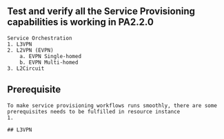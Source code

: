 ## Test and verify all the Service Provisioning capabilities is working in PA2.2.0

```
Service Orchestration
1. L3VPN
2. L2VPN (EVPN)
    a. EVPN Single-homed
    b. EVPN Multi-homed
3. L2Circuit
```

## Prerequisite
```
To make service provisioning workflows runs smoothly, there are some prerequisites needs to be fulfilled in resource instance
1. 

## L3VPN


